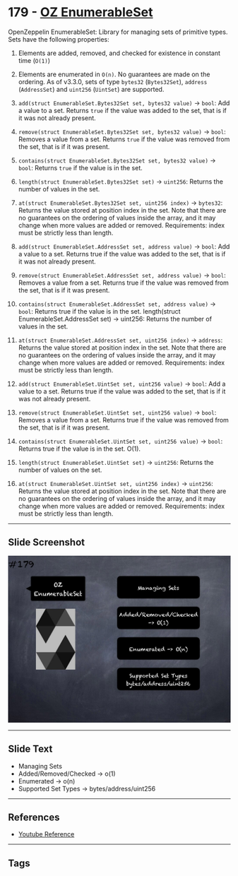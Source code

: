 # 179 - [OZ EnumerableSet](OZ%20EnumerableSet.md)
OpenZeppelin EnumerableSet: Library for managing sets of primitive types. Sets have the following properties: 
1. Elements are added, removed, and checked for existence in constant time (`O(1)`) 
2. Elements are enumerated in `O(n)`. No guarantees are made on the ordering. As of v3.3.0, sets of type `bytes32` (`Bytes32Set`), `address` (`AddressSet`) and `uint256` (`UintSet`) are supported.

1. `add(struct EnumerableSet.Bytes32Set set, bytes32 value)` → `bool`: Add a value to a set. Returns `true` if the value was added to the set, that is if it was not already present.
    
2. `remove(struct EnumerableSet.Bytes32Set set, bytes32 value)` → `bool`: Removes a value from a set. Returns `true` if the value was removed from the set, that is if it was present.
    
3. `contains(struct EnumerableSet.Bytes32Set set, bytes32 value)` → `bool`: Returns `true` if the value is in the set.
    
4. `length(struct EnumerableSet.Bytes32Set set)` → `uint256`: Returns the number of values in the set.
    
5. `at(struct EnumerableSet.Bytes32Set set, uint256 index)` → `bytes32`: Returns the value stored at position index in the set. Note that there are no guarantees on the ordering of values inside the array, and it may change when more values are added or removed. Requirements: index must be strictly less than length.
    
6. `add(struct EnumerableSet.AddressSet set, address value)` → `bool`: Add a value to a set. Returns true if the value was added to the set, that is if it was not already present.
    
7. `remove(struct EnumerableSet.AddressSet set, address value)` → `bool`: Removes a value from a set. Returns true if the value was removed from the set, that is if it was present.
    
8. `contains(struct EnumerableSet.AddressSet set, address value)` → `bool`: Returns true if the value is in the set. length(struct EnumerableSet.AddressSet set) → uint256: Returns the number of values in the set.
    
9. `at(struct EnumerableSet.AddressSet set, uint256 index)` → `address`: Returns the value stored at position index in the set. Note that there are no guarantees on the ordering of values inside the array, and it may change when more values are added or removed. Requirements: index must be strictly less than length.
    
10. `add(struct EnumerableSet.UintSet set, uint256 value)` → `bool`: Add a value to a set. Returns true if the value was added to the set, that is if it was not already present.
    
11. `remove(struct EnumerableSet.UintSet set, uint256 value)` → `bool`: Removes a value from a set. Returns true if the value was removed from the set, that is if it was present.
    
12. `contains(struct EnumerableSet.UintSet set, uint256 value)` → `bool`: Returns true if the value is in the set. O(1).
    
13. `length(struct EnumerableSet.UintSet set)` → `uint256`: Returns the number of values on the set.
    
14. `at(struct EnumerableSet.UintSet set, uint256 index)` → `uint256`: Returns the value stored at position index in the set. Note that there are no guarantees on the ordering of values inside the array, and it may change when more values are added or removed. Requirements: index must be strictly less than length.

___
## Slide Screenshot
![179.jpg](../../images/3.%20Solidity%20201/179.jpg)
___
## Slide Text
- Managing Sets
- Added/Removed/Checked -> o(1)
- Enumerated -> o(n)
- Supported Set Types -> bytes/address/uint256
___
## References
- [Youtube Reference](https://youtu.be/L_9Fk6HRwpU?t=1123)
___
## Tags